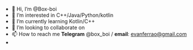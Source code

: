 - 👋 Hi, I’m @Box-boi
- 👀 I’m interested in C++/Java/Python/kotlin
- 🌱 I’m currently learning Kotlin/C++
- 💞️ I’m looking to collaborate on 
- 📫 How to reach me **Telegram** @box_boi / **email**: evanferrao@gmail.com
-

<!---
Box-boi/Box-boi is a ✨ special ✨ repository because its `README.md` (this file) appears on your GitHub profile.
You can click the Preview link to take a look at your changes.
--->
